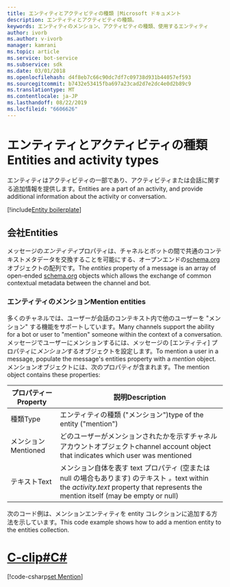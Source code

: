 ```yaml
---
title: エンティティとアクティビティの種類 |Microsoft ドキュメント
description: エンティティとアクティビティの種類。
keywords: エンティティのメンション、アクティビティの種類、使用するエンティティ
author: ivorb
ms.author: v-ivorb
manager: kamrani
ms.topic: article
ms.service: bot-service
ms.subservice: sdk
ms.date: 03/01/2018
ms.openlocfilehash: d4f8eb7c66c90dc7df7c09738d931b44057ef593
ms.sourcegitcommit: b7432e53415fba697a23cad2d7e2dc4e0d2b89c9
ms.translationtype: MT
ms.contentlocale: ja-JP
ms.lasthandoff: 08/22/2019
ms.locfileid: "6606626"
---
```

# <a name="entities-and-activity-types"></a><span data-ttu-id="43c41-104">エンティティとアクティビティの種類</span><span class="sxs-lookup"><span data-stu-id="43c41-104">Entities and activity types</span></span>

<span data-ttu-id="43c41-105">エンティティはアクティビティの一部であり、アクティビティまたは会話に関する追加情報を提供します。</span><span class="sxs-lookup"><span data-stu-id="43c41-105">Entities are a part of an activity, and provide additional information about the activity or conversation.</span></span>

[!include[Entity boilerplate](includes/C1-snippet-entity-boilerplate.md)]

## <a name="entities"></a><span data-ttu-id="43c41-106">会社</span><span class="sxs-lookup"><span data-stu-id="43c41-106">Entities</span></span>

<span data-ttu-id="43c41-107">メッセージの*エンティティ*プロパティは、チャネルとボットの間で共通のコンテキストメタデータを交換することを可能にする、オープンエンドの<a href="http://schema.org/" target="_blank">schema.org</a>オブジェクトの配列です。</span><span class="sxs-lookup"><span data-stu-id="43c41-107">The *entities* property of a message is an array of open-ended <a href="http://schema.org/" target="_blank">schema.org</a> objects which allows the exchange of common contextual metadata between the channel and bot.</span></span>

### <a name="mention-entities"></a><span data-ttu-id="43c41-108">エンティティのメンション</span><span class="sxs-lookup"><span data-stu-id="43c41-108">Mention entities</span></span> 

<span data-ttu-id="43c41-109">多くのチャネルでは、ユーザーが会話のコンテキスト内で他のユーザーを "メンション" する機能をサポートしています。</span><span class="sxs-lookup"><span data-stu-id="43c41-109">Many channels support the ability for a bot or user to "mention" someone within the context of a conversation.</span></span>
<span data-ttu-id="43c41-110">メッセージでユーザーにメンションするには、メッセージの [エンティティ] プロパティに*メンション*するオブジェクトを設定します。</span><span class="sxs-lookup"><span data-stu-id="43c41-110">To mention a user in a message, populate the message's entities property with a *mention* object.</span></span>
<span data-ttu-id="43c41-111">メンションオブジェクトには、次のプロパティが含まれます。</span><span class="sxs-lookup"><span data-stu-id="43c41-111">The mention object contains these properties:</span></span>

| <span data-ttu-id="43c41-112">プロパティー</span><span class="sxs-lookup"><span data-stu-id="43c41-112">Property</span></span> | <span data-ttu-id="43c41-113">説明</span><span class="sxs-lookup"><span data-stu-id="43c41-113">Description</span></span> |
|----|----|
| <span data-ttu-id="43c41-114">種類</span><span class="sxs-lookup"><span data-stu-id="43c41-114">Type</span></span> | <span data-ttu-id="43c41-115">エンティティの種類 ("メンション")</span><span class="sxs-lookup"><span data-stu-id="43c41-115">type of the entity ("mention")</span></span> |
| <span data-ttu-id="43c41-116">メンション</span><span class="sxs-lookup"><span data-stu-id="43c41-116">Mentioned</span></span> | <span data-ttu-id="43c41-117">どのユーザーがメンションされたかを示すチャネルアカウントオブジェクト</span><span class="sxs-lookup"><span data-stu-id="43c41-117">channel account object that indicates which user was mentioned</span></span> | 
| <span data-ttu-id="43c41-118">テキスト</span><span class="sxs-lookup"><span data-stu-id="43c41-118">Text</span></span> | <span data-ttu-id="43c41-119">メンション自体を表す text プロパティ (空または null の場合もあります) のテキスト *。*</span><span class="sxs-lookup"><span data-stu-id="43c41-119">text within the *activity.text* property that represents the mention itself (may be empty or null)</span></span> |

<span data-ttu-id="43c41-120">次のコード例は、メンションエンティティを entity コレクションに追加する方法を示しています。</span><span class="sxs-lookup"><span data-stu-id="43c41-120">This code example shows how to add a mention entity to the entities collection.</span></span>

# <a name="ctabcs"></a>[<span data-ttu-id="43c41-121">C-clip#</span><span class="sxs-lookup"><span data-stu-id="43c41-121">C#</span></span>](#tab/cs)
[!code-csharp[set Mention](includes/code/C1-dotnet-create-messages.cs#setMention)]

